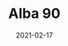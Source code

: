 ---
title: "Alba 90"
image_primary: "img/ALBA_90_Aplique_Cromo_Estudio_3x3.jpg"
description: "ALBA%20is%20an%20architectural%20design%20wall%20lamp%20with%20frontal%20structure%20made%20of%A0aluminum%20or%20wood.%20Alba%20is%20especially%20suitable%20to%20project%20light%20over%20elements%A0requiring%20direct%20and%20uniform%20light.%20Includes%20polycarbonate%20opal%20bottom%A0diffuser.%0A%0A%0A%0A%0A%0ALa%20opci%F3n%20dimable%20est%E1%20disponible."
designer: "Rubén Saldaña"
tags: 
  - "Bover"
  - "Wall"
  - "Outdoor"
  - "Indoor"
  - "Outdoor Lamps"
href: "https://www.bover.es/en/lamp/alba-90/"
category: "outdoor-lamps"
subtitle: ""
manufacturer: "Bover"
slug: "/manufacturers/bover/outdoor-lamps/ruben-saldana-alba-90"
date: "2021-02-17"
---